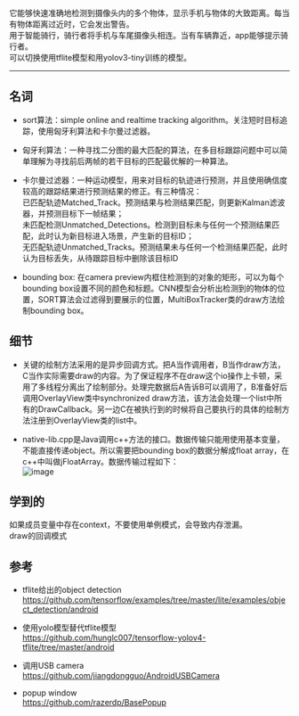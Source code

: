 <br>
它能够快速准确地检测到摄像头内的多个物体，显示手机与物体的大致距离。每当有物体距离过近时，它会发出警告。<br>
用于智能骑行，骑行者将手机与车尾摄像头相连。当有车辆靠近，app能够提示骑行者。<br>
可以切换使用tflite模型和用yolov3-tiny训练的模型。<br>

****

## 名词

* sort算法：simple online and realtime tracking algorithm。关注短时目标追踪，使用匈牙利算法和卡尔曼过滤器。<br>
* 匈牙利算法：一种寻找二分图的最大匹配的算法，在多目标跟踪问题中可以简单理解为寻找前后两帧的若干目标的匹配最优解的一种算法。<br>
* 卡尔曼过滤器：一种运动模型，用来对目标的轨迹进行预测，并且使用确信度较高的跟踪结果进行预测结果的修正。有三种情况：<br>
	已匹配轨迹Matched_Track。预测结果与检测结果匹配，则更新Kalman滤波器，并预测目标下一帧结果；<br>
	未匹配检测Unmatched_Detections。检测到目标未与任何一个预测结果匹配，此时认为新目标进入场景，产生新的目标ID；<br>
	无匹配轨迹Unmatched_Tracks。预测结果未与任何一个检测结果匹配，此时认为目标丢失，从待跟踪目标中删除该目标ID<br>

* bounding box: 在camera preview内框住检测到的对象的矩形，可以为每个bounding box设置不同的颜色和标题。CNN模型会分析出检测到的物体的位置，SORT算法会过滤得到要展示的位置，MultiBoxTracker类的draw方法绘制bounding box。<br>


## 细节

* 关键的绘制方法采用的是异步回调方式。把A当作调用者，B当作draw方法，C当作实际需要draw的内容。为了保证程序不在draw这个io操作上卡顿，采用了多线程分离出了绘制部分。处理完数据后A告诉B可以调用了，B准备好后调用OverlayView类中synchronized draw方法，该方法会处理一个list中所有的DrawCallback。另一边C在被执行到的时候将自己要执行的具体的绘制方法注册到OverlayView类的list中。

* native-lib.cpp是Java调用c++方法的接口。数据传输只能用使用基本变量，不能直接传递object。所以需要把bounding box的数据分解成float array，在c++中叫做jFloatArray。数据传输过程如下：<br>
![image](https://github.com/bismuth1102/noilliks_hawkeye/blob/main/img/hawkeye.png)


## 学到的
如果成员变量中存在context，不要使用单例模式，会导致内存泄漏。<br>
draw的回调模式<br>


## 参考

* tflite给出的object detection<br>
https://github.com/tensorflow/examples/tree/master/lite/examples/object_detection/android

* 使用yolo模型替代tflite模型<br>
https://github.com/hunglc007/tensorflow-yolov4-tflite/tree/master/android

* 调用USB camera<br>
https://github.com/jiangdongguo/AndroidUSBCamera

* popup window<br>
https://github.com/razerdp/BasePopup